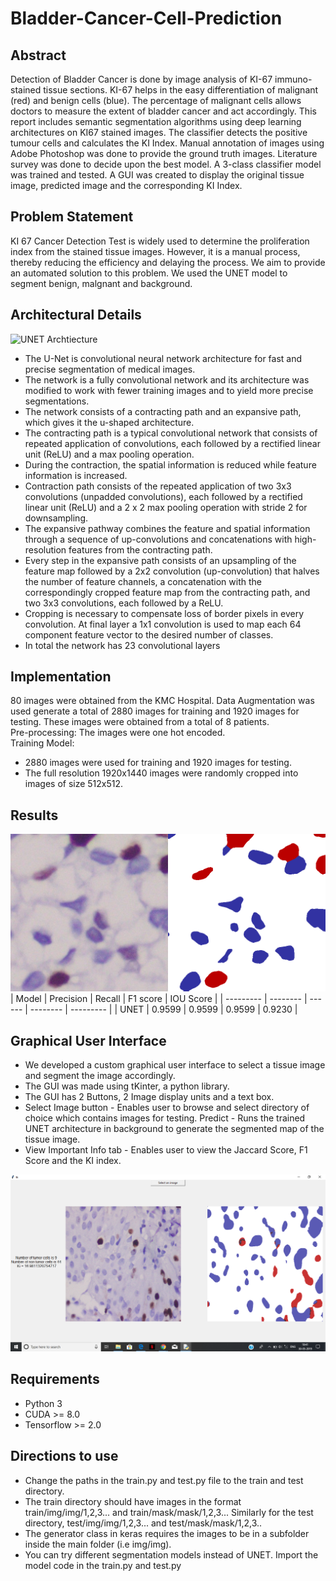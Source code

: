 # Bladder-Cancer-Cell-Prediction
 ## **Abstract** ##
 Detection of Bladder Cancer is done by image analysis of KI-67 immuno-stained tissue sections. KI-67 helps in the easy differentiation of malignant (red) and benign cells (blue). The percentage of malignant cells allows doctors to measure the extent of bladder cancer and act accordingly. This report includes semantic segmentation algorithms using deep learning architectures on KI67 stained images. The classifier detects the positive tumour cells and calculates the KI Index. Manual annotation of images using Adobe Photoshop was done to provide the ground truth images. Literature survey was done to decide upon the best model. A 3-class classifier model was trained and tested. A GUI was created to display the original tissue image, predicted image and the corresponding KI Index.
## **Problem Statement** ##
KI 67 Cancer Detection Test is widely used to determine the proliferation index from the stained tissue images. However, it is a manual process, thereby reducing the efficiency and delaying the process. We aim to provide an automated solution to this problem.
We used the UNET model to segment benign, malgnant and background.
## **Architectural Details** ##
![UNET Archtiecture](https://miro.medium.com/max/2824/1*f7YOaE4TWubwaFF7Z1fzNw.png)
* The U-Net is convolutional neural network architecture for fast and precise segmentation of medical images.
* The network is a fully convolutional network and its architecture was modified to work with fewer training images and to yield more precise segmentations.
* The network consists of a contracting path and an expansive path, which gives it the u-shaped architecture.
* The contracting path is a typical convolutional network that consists of repeated application of convolutions, each followed by a rectified linear unit (ReLU) and a max pooling operation.
* During the contraction, the spatial information is reduced while feature information is increased.
* Contraction path consists of the repeated application of two 3x3 convolutions (unpadded convolutions), each followed by a rectified linear unit (ReLU) and a 2 x 2 max pooling operation with stride 2 for downsampling.
* The expansive pathway combines the feature and spatial information through a sequence of up-convolutions and concatenations with high-resolution features from the contracting path.
* Every step in the expansive path consists of an upsampling of the feature map followed by a 2x2 convolution (up-convolution) that halves the number of feature channels, a concatenation with the correspondingly cropped feature map from the contracting path, and two 3x3 convolutions, each followed by a ReLU.
* Cropping is necessary to compensate loss of border pixels in every convolution. At final layer a 1x1 convolution is used to map each 64 component feature vector to the desired number of classes.
* In total the network has 23 convolutional layers
## Implementation ##
80 images were obtained from the KMC Hospital. Data Augmentation was used generate a total of 2880 images for training and 1920 images for testing. These images were obtained from a total of 8 patients. <br />
Pre-processing: The images were one hot encoded. <br/>
Training Model: <br/>
*	2880 images were used for training and 1920 images for testing.
*	The full resolution 1920x1440 images were randomly cropped into images of size 512x512.
## Results ##
![Segmented Image](Images/first.png "Results")
| Model      | Precision | Recall | F1 score | IOU Score |
| ---------  | --------  | ------ | -------- | --------- |
| UNET       | 0.9599    | 0.9599 | 0.9599   | 0.9230    |
 
 ## **Graphical User Interface** ##
 * We developed a custom graphical user interface to select a tissue image and segment the image accordingly. 
 * The GUI was made using tKinter, a python library.
 * The GUI has 2 Buttons, 2 Image display units and a text box.
 * Select Image button - Enables user to browse and select directory of choice which contains images for testing. Predict - Runs the trained UNET architecture in background to generate the segmented map of the tissue image.
* View Important Info tab - Enables user to view the Jaccard Score, F1 Score and the KI index.

![Segmented Image](Images/Screenshot%20(32).png "GUI")

## **Requirements** ##
* Python 3
* CUDA >= 8.0
* Tensorflow >= 2.0


 ## **Directions to use** ##
* Change the paths in the train.py and test.py file to the train and test directory.
* The train directory should have images in the format train/img/img/1,2,3... and train/mask/mask/1,2,3... Similarly for the test directory, test/img/img/1,2,3... and test/mask/mask/1,2,3..
* The generator class in keras requires the images to be in a subfolder inside the main folder (i.e img/img).
* You can try different segmentation models instead of UNET. Import the model code in the train.py and test.py

